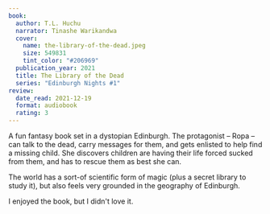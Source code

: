```yaml
---
book:
  author: T.L. Huchu
  narrator: Tinashe Warikandwa
  cover:
    name: the-library-of-the-dead.jpeg
    size: 549831
    tint_color: "#206969"
  publication_year: 2021
  title: The Library of the Dead
  series: "Edinburgh Nights #1"
review:
  date_read: 2021-12-19
  format: audiobook
  rating: 3
---
```


A fun fantasy book set in a dystopian Edinburgh.
The protagonist – Ropa – can talk to the dead, carry messages for them, and gets enlisted to help find a missing child.
She discovers children are having their life forced sucked from them, and has to rescue them as best she can.

The world has a sort-of scientific form of magic (plus a secret library to study it), but also feels very grounded in the geography of Edinburgh.

I enjoyed the book, but I didn't love it.
